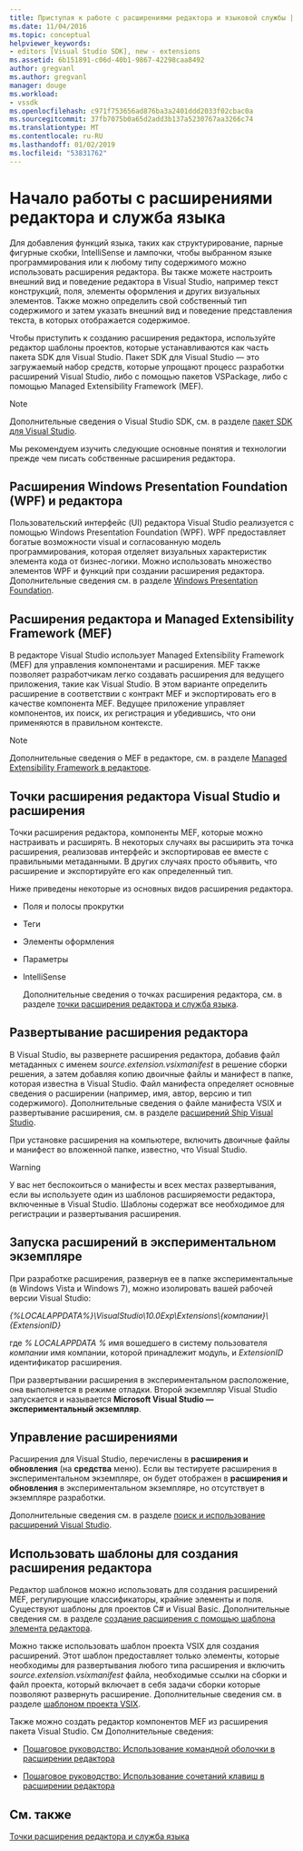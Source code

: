 ```yaml
---
title: Приступая к работе с расширениями редактора и языковой службы | Документация Майкрософт
ms.date: 11/04/2016
ms.topic: conceptual
helpviewer_keywords:
- editors [Visual Studio SDK], new - extensions
ms.assetid: 6b151891-c06d-40b1-9867-42298caa8492
author: gregvanl
ms.author: gregvanl
manager: douge
ms.workload:
- vssdk
ms.openlocfilehash: c971f753656ad876ba3a2401ddd2033f02cbac0a
ms.sourcegitcommit: 37fb7075b0a65d2add3b137a5230767aa3266c74
ms.translationtype: MT
ms.contentlocale: ru-RU
ms.lasthandoff: 01/02/2019
ms.locfileid: "53831762"
---
```

# <a name="get-started-with-language-service-and-editor-extensions"></a>Начало работы с расширениями редактора и служба языка
Для добавления функций языка, таких как структурирование, парные фигурные скобки, IntelliSense и лампочки, чтобы выбранном языке программирования или к любому типу содержимого можно использовать расширения редактора. Вы также можете настроить внешний вид и поведение редактора в Visual Studio, например текст конструкций, поля, элементы оформления и других визуальных элементов. Также можно определить свой собственный тип содержимого и затем указать внешний вид и поведение представления текста, в которых отображается содержимое.  
  
 Чтобы приступить к созданию расширения редактора, используйте редактор шаблоны проектов, которые устанавливаются как часть пакета SDK для Visual Studio. Пакет SDK для Visual Studio — это загружаемый набор средств, которые упрощают процесс разработки расширений Visual Studio, либо с помощью пакетов VSPackage, либо с помощью Managed Extensibility Framework (MEF).  
  
> [!NOTE]
>  Дополнительные сведения о Visual Studio SDK, см. в разделе [пакет SDK для Visual Studio](../extensibility/visual-studio-sdk.md).  
  
 Мы рекомендуем изучить следующие основные понятия и технологии прежде чем писать собственные расширения редактора.  
  
## <a name="the-windows-presentation-foundation-wpf-and-editor-extensions"></a>Расширения Windows Presentation Foundation (WPF) и редактора  
 Пользовательский интерфейс (UI) редактора Visual Studio реализуется с помощью Windows Presentation Foundation (WPF). WPF предоставляет богатые возможности visual и согласованную модель программирования, которая отделяет визуальных характеристик элемента кода от бизнес-логики. Можно использовать множество элементов WPF и функций при создании расширения редактора. Дополнительные сведения см. в разделе [Windows Presentation Foundation](/dotnet/framework/wpf/index).  
  
## <a name="the-managed-extensibility-framework-mef-and-editor-extensions"></a>Расширения редактора и Managed Extensibility Framework (MEF)  
 В редакторе Visual Studio использует Managed Extensibility Framework (MEF) для управления компонентами и расширения. MEF также позволяет разработчикам легко создавать расширения для ведущего приложения, такие как Visual Studio. В этом варианте определить расширение в соответствии с контракт MEF и экспортировать его в качестве компонента MEF. Ведущее приложение управляет компонентов, их поиск, их регистрация и убедившись, что они применяются в правильном контексте.  
  
> [!NOTE]
>  Дополнительные сведения о MEF в редакторе, см. в разделе [Managed Extensibility Framework в редакторе](../extensibility/managed-extensibility-framework-in-the-editor.md).  
  
## <a name="visual-studio-editor-extension-points-and-extensions"></a>Точки расширения редактора Visual Studio и расширения  
 Точки расширения редактора, компоненты MEF, которые можно настраивать и расширять. В некоторых случаях вы расширить эта точка расширения, реализовав интерфейс и экспортировав ее вместе с правильными метаданными. В других случаях просто объявить, что расширение и экспортируйте его как определенный тип.  
  
 Ниже приведены некоторые из основных видов расширения редактора.  
  
- Поля и полосы прокрутки  
  
- Теги  
  
- Элементы оформления  
  
- Параметры  
  
- IntelliSense  
  
  Дополнительные сведения о точках расширения редактора, см. в разделе [точки расширения редактора и служба языка](../extensibility/language-service-and-editor-extension-points.md).  
  
## <a name="deploying-editor-extensions"></a>Развертывание расширения редактора  
 В Visual Studio, вы развернете расширения редактора, добавив файл метаданных с именем *source.extension.vsixmanifest* в решение сборки решения, а затем добавляя копию двоичные файлы и манифест в папке, которая известна в Visual Studio. Файл манифеста определяет основные сведения о расширении (например, имя, автор, версию и тип содержимого). Дополнительные сведения о файле манифеста VSIX и развертывание расширения, см. в разделе [расширений Ship Visual Studio](../extensibility/shipping-visual-studio-extensions.md).  
  
 При установке расширения на компьютере, включить двоичные файлы и манифест во вложенной папке, известно, что Visual Studio.  
  
> [!WARNING]
>  У вас нет беспокоиться о манифесты и всех местах развертывания, если вы используете один из шаблонов расширяемости редактора, включенные в Visual Studio. Шаблоны содержат все необходимое для регистрации и развертывания расширения.  
  
## <a name="run-extensions-in-the-experimental-instance"></a>Запуска расширений в экспериментальном экземпляре  
 При разработке расширения, развернув ее в папке экспериментальные (в Windows Vista и Windows 7), можно изолировать вашей рабочей версии Visual Studio:  
  
 *{%LOCALAPPDATA%}\VisualStudio\10.0Exp\Extensions\\{компании}\\{ExtensionID}*  
  
 где *% LOCALAPPDATA %* имя вошедшего в систему пользователя *компании* имя компании, которой принадлежит модуль, и *ExtensionID* идентификатор расширения.  
  
 При развертывании расширения в экспериментальном расположение, она выполняется в режиме отладки. Второй экземпляр Visual Studio запускается и называется **Microsoft Visual Studio — экспериментальный экземпляр**.  
  
## <a name="manage-extensions"></a>Управление расширениями  
 Расширения для Visual Studio, перечислены в **расширения и обновления** (на **средства** меню). Если вы тестируете расширения в экспериментальном экземпляре, он будет отображен в **расширения и обновления** в экспериментальном экземпляре, но отсутствует в экземпляре разработки.  
  
 Дополнительные сведения см. в разделе [поиск и использование расширений Visual Studio](../ide/finding-and-using-visual-studio-extensions.md).  
  
## <a name="use-templates-to-create-editor-extensions"></a>Использовать шаблоны для создания расширения редактора  
 Редактор шаблонов можно использовать для создания расширений MEF, регулирующие классификаторы, крайние элементы и поля. Существуют шаблоны для проектов C# и Visual Basic. Дополнительные сведения см. в разделе [создание расширения с помощью шаблона элемента редактора](../extensibility/creating-an-extension-with-an-editor-item-template.md).  
  
 Можно также использовать шаблон проекта VSIX для создания расширений. Этот шаблон предоставляет только элементы, которые необходимы для развертывания любого типа расширения и включить *source.extension.vsixmanifest* файла, необходимые ссылки на сборки и файл проекта, который включает в себя задачи сборки которые позволяют развернуть расширение. Дополнительные сведения см. в разделе [шаблоном проекта VSIX](../extensibility/vsix-project-template.md).  
  
 Также можно создать редактор компонентов MEF из расширения пакета Visual Studio. См Дополнительные сведения:  
  
-   [Пошаговое руководство: Использование командной оболочки в расширении редактора](../extensibility/walkthrough-using-a-shell-command-with-an-editor-extension.md)  
  
-   [Пошаговое руководство: Использование сочетаний клавиш в расширении редактора](../extensibility/walkthrough-using-a-shortcut-key-with-an-editor-extension.md)  
  
## <a name="see-also"></a>См. также  
 [Точки расширения редактора и служба языка](../extensibility/language-service-and-editor-extension-points.md)